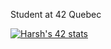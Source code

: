Student at 42 Quebec

[![Harsh's 42 stats](https://badge42.herokuapp.com/api/stats/hbanthiy)](https://github.com/JaeSeoKim/badge42)
